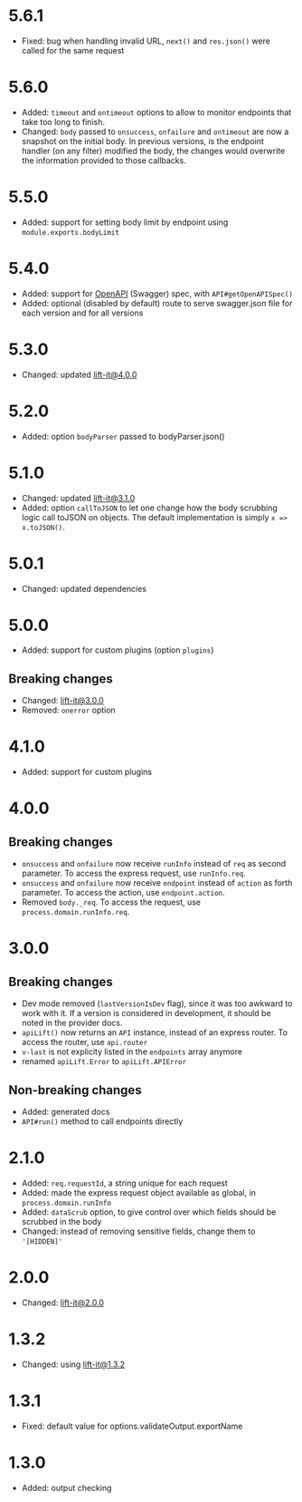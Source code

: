 # 5.6.1
* Fixed: bug when handling invalid URL, `next()` and `res.json()` were called for the same request

# 5.6.0
* Added: `timeout` and `ontimeout` options to allow to monitor endpoints that take too long to finish.
* Changed: `body` passed to `onsuccess`, `onfailure` and `ontimeout` are now a snapshot on the initial body. In previous versions, is the endpoint handler (on any filter) modified the body, the changes would overwrite the information provided to those callbacks.

# 5.5.0
* Added: support for setting body limit by endpoint using `module.exports.bodyLimit`

# 5.4.0
* Added: support for [OpenAPI](https://openapis.org/) (Swagger) spec, with `API#getOpenAPISpec()`
* Added: optional (disabled by default) route to serve swagger.json file for each version and for all versions

# 5.3.0
* Changed: updated lift-it@4.0.0

# 5.2.0
* Added: option `bodyParser` passed to bodyParser.json()

# 5.1.0
* Changed: updated lift-it@3.1.0
* Added: option `callToJSON` to let one change how the body scrubbing logic call toJSON on objects. The default implementation is simply `x => x.toJSON()`.

# 5.0.1
* Changed: updated dependencies

# 5.0.0
* Added: support for custom plugins (option `plugins`)

## Breaking changes
* Changed: lift-it@3.0.0
* Removed: `onerror` option

# 4.1.0
* Added: support for custom plugins

# 4.0.0

## Breaking changes
* `onsuccess` and `onfailure` now receive `runInfo` instead of `req` as second parameter. To access the express request, use `runInfo.req`.
* `onsuccess` and `onfailure` now receive `endpoint` instead of `action` as forth parameter. To access the action, use `endpoint.action`.
* Removed `body._req`. To access the request, use `process.domain.runInfo.req`.

# 3.0.0

## Breaking changes
* Dev mode removed (`lastVersionIsDev` flag), since it was too awkward to work with it. If a version is considered in development, it should be noted in the provider docs.
* `apiLift()` now returns an `API` instance, instead of an express router. To access the router, use `api.router`
* `v-last` is not explicity listed in the `endpoints` array anymore
* renamed `apiLift.Error` to `apiLift.APIError`

## Non-breaking changes
* Added: generated docs
* `API#run()` method to call endpoints directly

# 2.1.0
* Added: `req.requestId`, a string unique for each request
* Added: made the express request object available as global, in `process.domain.runInfo`
* Added: `dataScrub` option, to give control over which fields should be scrubbed in the body
* Changed: instead of removing sensitive fields, change them to `'[HIDDEN]'`

# 2.0.0
* Changed: lift-it@2.0.0

# 1.3.2
* Changed: using lift-it@1.3.2

# 1.3.1
* Fixed: default value for options.validateOutput.exportName

# 1.3.0
* Added: output checking
